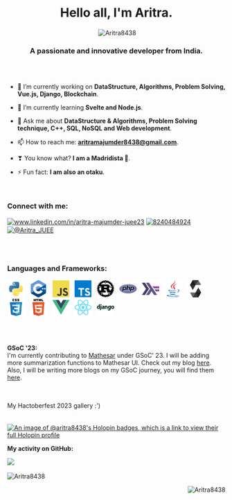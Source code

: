 <h1 align="center">Hello all, I'm Aritra.</h1>
<p align="center">&nbsp;<img align="center" src="https://github-stats-alpha.vercel.app/api?username=Aritra8438&cc=504&tc=BD2&ic=EC3&bc=000" alt="Aritra8438" /></p>
<h3 align="center">A passionate and innovative developer from India.</h3>

<br><br>

- 🔭 I’m currently working on **DataStructure, Algorithms, Problem Solving, Vue.js, Django, Blockchain**.

- 🌱 I’m currently learning **Svelte and Node.js**.

- 💬 Ask me about **DataStructure & Algorithms, Problem Solving technique, C++, SQL, NoSQL and Web development**.

- 📫 How to reach me: **aritramajumder8438@gmail.com**.

- ❣ You know what? **I am a Madridista 🤍**.

- ⚡ Fun fact: **I am also an otaku**.

<br>

<h3 align="left">Connect with me:</h3>
<p align="left">
<a href="https://www.linkedin.com/in/aritra-majumder-juee23" target="blank"><img align="center" src="https://raw.githubusercontent.com/rahuldkjain/github-profile-readme-generator/master/src/images/icons/Social/linked-in-alt.svg" alt="www.linkedin.com/in/aritra-majumder-juee23" height="30" width="40" /></a>
<a href="https://api.whatsapp.com/send?phone=8240484924" target="blank"><img align="center" src="https://raw.githubusercontent.com/rahuldkjain/github-profile-readme-generator/master/src/images/icons/Social/whatsapp.svg" alt="8240484924" height="30" width="40" /></a>
<a href="https://t.me/Aritra_JUEE" target="blank"><img align="center" src="https://upload.wikimedia.org/wikipedia/commons/thumb/8/82/Telegram_logo.svg/2048px-Telegram_logo.svg.png" alt="@Aritra_JUEE" height="30" width="30" /></a>
  
  <br><br>

<h3 align="left">Languages and Frameworks:</h3>
<p align="left">
    <a> <img src="https://raw.githubusercontent.com/devicons/devicon/master/icons/python/python-original.svg" alt="python3" width="40" height="40" /> </a> &nbsp
    <a> <img src="https://raw.githubusercontent.com/devicons/devicon/master/icons/cplusplus/cplusplus-original.svg" alt="cplusplus" width="40" height="40" /> </a>&nbsp
    <a> <img src="https://raw.githubusercontent.com/devicons/devicon/master/icons/javascript/javascript-original.svg" alt="JavaScript" width="40" height="40" /> </a>&nbsp
    <a> <img src="https://raw.githubusercontent.com/devicons/devicon/master/icons/typescript/typescript-original.svg" alt="Typescript" width="40" height="40" /> </a>&nbsp
    <a> <img src="https://raw.githubusercontent.com/devicons/devicon/master/icons/rust/rust-original.svg" alt="Typescript" width="40" height="40" /> </a>&nbsp
    <a> <img src="https://raw.githubusercontent.com/devicons/devicon/master/icons/php/php-original.svg" alt="Typescript" width="40" height="40" /> </a>&nbsp
    <a> <img src="https://raw.githubusercontent.com/devicons/devicon/master/icons/haskell/haskell-original.svg" alt="Typescript" width="40" height="40" /> </a>&nbsp
    <a> <img src="https://raw.githubusercontent.com/devicons/devicon/master/icons/java/java-original.svg" alt="Typescript" width="40" height="40" /> </a>&nbsp
    <a> <img src="https://raw.githubusercontent.com/devicons/devicon/master/icons/solidity/solidity-original.svg" alt="Solidity" width="40" height="40" /> </a><br />
    <a> <img src="https://raw.githubusercontent.com/devicons/devicon/master/icons/css3/css3-original-wordmark.svg" alt="css3" width="40" height="40" /> </a>&nbsp
    <a> <img src="https://raw.githubusercontent.com/devicons/devicon/master/icons/html5/html5-original-wordmark.svg" alt="html5" width="40" height="40" /> </a>&nbsp
    <a> <img src="https://raw.githubusercontent.com/devicons/devicon/master/icons/vuejs/vuejs-original.svg" alt="VueJS" width="40" height="40" /> </a>&nbsp
    <a> <img src="https://raw.githubusercontent.com/devicons/devicon/master/icons/react/react-original.svg" alt="ReactJS" width="40" height="40" /> </a>&nbsp
    <a> <img src="https://raw.githubusercontent.com/devicons/devicon/master/icons/django/django-plain-wordmark.svg" alt="django" width="40" height="40" /> </a>
</p>

  
  <br><br>

**GSoC '23:**
  <br>
I'm currently contributing to [Mathesar](https://github.com/centerofci/mathesar) under GSoC' 23. I will be adding more summarization functions to Mathesar UI.
Check out my blog [here](https://aritra8438.github.io/my-first-blog/). 
Also, I will be writing more blogs on my GSoC journey, you will find them [here](https://aritra8438.github.io/index.html#blogs).
<br><br><br>

My Hactoberfest 2023 gallery :') <br><br><br>
[![An image of @aritra8438's Holopin badges, which is a link to view their full Holopin profile](https://holopin.me/aritra8438)](https://holopin.io/@aritra8438)

**My activity on GitHub:**

  
![](https://github-readme-activity-graph.vercel.app/graph?username=Aritra8438&custom_title=Aritra%27s%20GitHub%20Activity%20Graph&bg_color=faedca&color=f2242b&line=f2242b&point=f2242b&area=true&hide_border=false)
<div>  
<p>&nbsp;<img align="left" src="https://github-readme-stats.vercel.app/api?username=Aritra8438&show_icons=true&locale=en&theme=moltack" alt="Aritra8438" /></p>
</div>

<p><img src="https://github-readme-streak-stats.herokuapp.com/?user=Aritra8438&theme=gruvbox-light" alt="Aritra8438" align="right" /></p>





